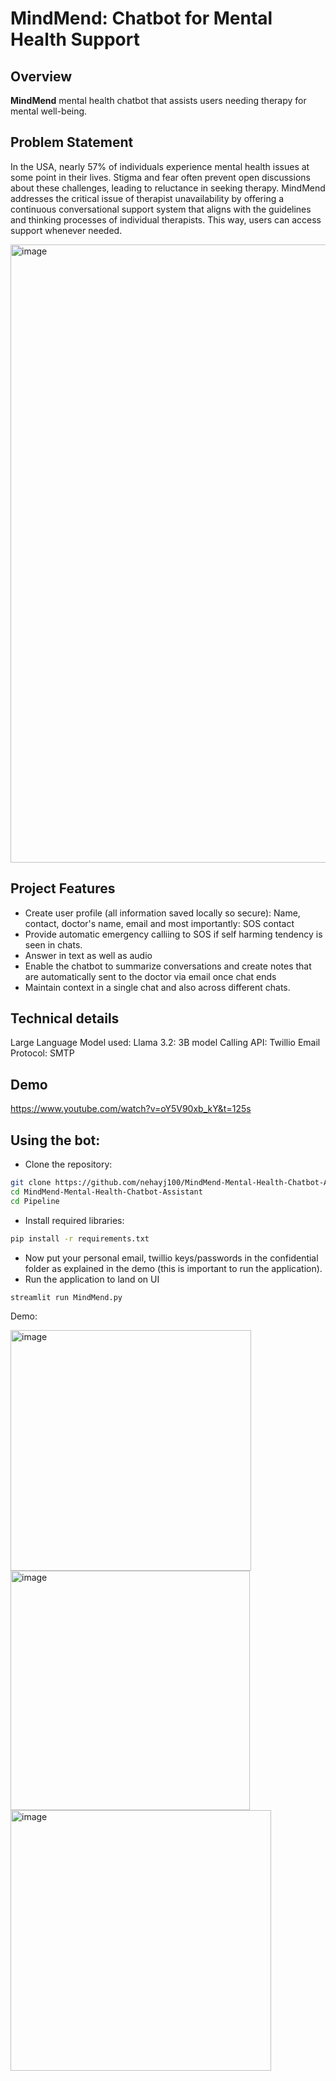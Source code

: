 # MindMend: Chatbot for Mental Health Support

## Overview

**MindMend** 
mental health chatbot that assists users needing therapy for mental well-being.

## Problem Statement

In the USA, nearly 57% of individuals experience mental health issues at some point in their lives. Stigma and fear often prevent open discussions about these challenges, leading to reluctance in seeking therapy. MindMend addresses the critical issue of therapist unavailability by offering a continuous conversational support system that aligns with the guidelines and thinking processes of individual therapists. This way, users can access support whenever needed.

<img width="989" alt="image" src="https://github.com/user-attachments/assets/55076060-5811-4291-9d36-cae517d74e94">


## Project Features

- Create user profile (all information saved locally so secure): Name, contact, doctor's name, email and most importantly: SOS contact
- Provide automatic emergency calliing to SOS if self harming tendency is seen in chats.
- Answer in text as well as audio 
- Enable the chatbot to summarize conversations and create notes that are automatically sent to the doctor via email once chat ends
- Maintain context in a single chat and also across different chats.

## Technical details
Large Language Model used: Llama 3.2: 3B model
Calling API: Twillio
Email Protocol: SMTP

## Demo

https://www.youtube.com/watch?v=oY5V90xb_kY&t=125s

## Using the bot:

- Clone the repository:  
```bash
git clone https://github.com/nehayj100/MindMend-Mental-Health-Chatbot-Assistant
cd MindMend-Mental-Health-Chatbot-Assistant
cd Pipeline
```
- Install required libraries:  
```bash
pip install -r requirements.txt
```
- Now put your personal email, twillio keys/passwords in the confidential folder as explained in the demo (this is important to run the application).
- Run the application to land on UI
```bash
streamlit run MindMend.py
```

Demo:

<img width="385" alt="image" src="https://github.com/user-attachments/assets/8b6dcf88-12dc-46cf-b80b-dc9d8c77086a">

<img width="383" alt="image" src="https://github.com/user-attachments/assets/0cba0870-7c99-45f5-9045-254a63cb3393">

<img width="417" alt="image" src="https://github.com/user-attachments/assets/198ce86a-0472-49f7-870f-d6f3e4062e06">




